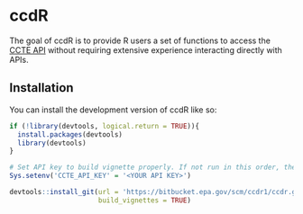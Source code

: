 
<!-- README.md is generated from README.Rmd. Please edit that file -->

# ccdR

<!-- badges: start -->
<!-- badges: end -->

The goal of ccdR is to provide R users a set of functions to access the
[CCTE API](https://api-ccte.epa.gov/docs/index.html) without requiring
extensive experience interacting directly with APIs.

## Installation

You can install the development version of ccdR like so:

``` r
if (!library(devtools, logical.return = TRUE)){
  install.packages(devtools)
  library(devtools)
}

# Set API key to build vignette properly. If not run in this order, the Vignette will not build correctly!!!
Sys.setenv('CCTE_API_KEY' = '<YOUR API KEY>')

devtools::install_git(url = 'https://bitbucket.epa.gov/scm/ccdr1/ccdr.git',
                      build_vignettes = TRUE)
```

